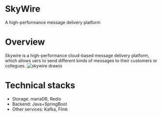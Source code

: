 # SkyWire
A high-performance message delivery platform
# Overview
Skywire is a high-performance cloud-based message delivery platform, which allows uers to send different kinds of messages to their customers or collegues.
![skywire drawio](https://github.com/hjzccc/SkyWire/assets/62277434/5345b9c7-ff60-47f7-aa90-bb44c6d636e0)
# Technical stacks
- Storage: mariaDB, Redis
- Backend: Java+SpringBoot
- Other services: Kafka, Flink
